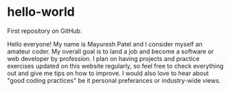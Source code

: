 # hello-world
First repository on GitHub.

Hello everyone! My name is Mayuresh Patel and I consider myself an amateur coder.
My overall goal is to land a job and become a software or web developer by profession.
I plan on having projects and practice exercises updated on this website regularly, so
feel free to check everything out and give me tips on how to improve. I would also love
to hear about "good coding practices" be it personal preferances or industry-wide views.
